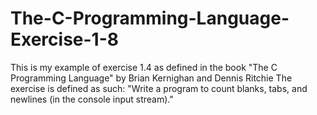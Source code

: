 # The-C-Programming-Language-Exercise-1-8
This is my example of exercise 1.4 as defined in the book "The C Programming Language" by Brian Kernighan and Dennis Ritchie The exercise is defined as such: "Write a program to count blanks, tabs, and newlines (in the console input stream)."

